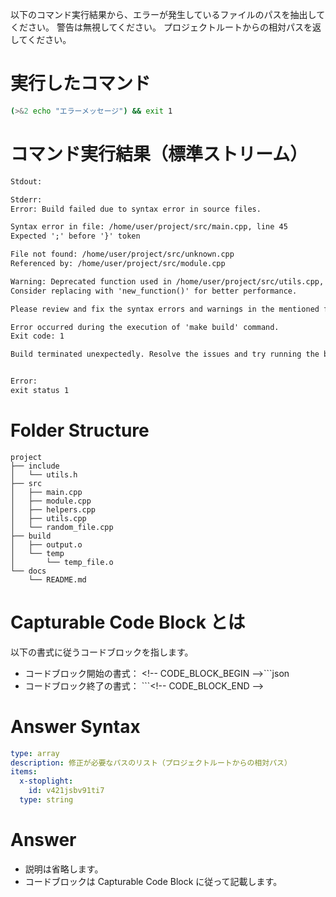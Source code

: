 以下のコマンド実行結果から、エラーが発生しているファイルのパスを抽出してください。
警告は無視してください。
プロジェクトルートからの相対パスを返してください。

# 実行したコマンド

```sh
(>&2 echo "エラーメッセージ") && exit 1

```

# コマンド実行結果（標準ストリーム）

```txt
Stdout:

Stderr:
Error: Build failed due to syntax error in source files.

Syntax error in file: /home/user/project/src/main.cpp, line 45
Expected ';' before '}' token

File not found: /home/user/project/src/unknown.cpp
Referenced by: /home/user/project/src/module.cpp

Warning: Deprecated function used in /home/user/project/src/utils.cpp, line 78
Consider replacing with 'new_function()' for better performance.

Please review and fix the syntax errors and warnings in the mentioned files.

Error occurred during the execution of 'make build' command.
Exit code: 1

Build terminated unexpectedly. Resolve the issues and try running the build again.


Error:
exit status 1
```

# Folder Structure

```
project
├── include
│   └── utils.h
├── src
│   ├── main.cpp
│   ├── module.cpp
│   ├── helpers.cpp
│   ├── utils.cpp
│   └── random_file.cpp
├── build
│   ├── output.o
│   └── temp
│       └── temp_file.o
└── docs
    └── README.md

```

# Capturable Code Block とは

以下の書式に従うコードブロックを指します。

* コードブロック開始の書式： \<!-- CODE_BLOCK_BEGIN -->```json
* コードブロック終了の書式： ```\<!-- CODE_BLOCK_END -->

# Answer Syntax

```yaml
type: array
description: 修正が必要なパスのリスト（プロジェクトルートからの相対パス）
items:
  x-stoplight:
    id: v421jsbv91ti7
  type: string
```

# Answer

* 説明は省略します。
* コードブロックは Capturable Code Block に従って記載します。


